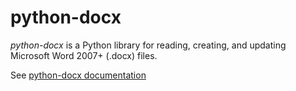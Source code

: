 # python-docx

*python-docx* is a Python library for reading, creating, and updating Microsoft Word 2007+ (.docx) files.

See [python-docx documentation](https://python-docx.readthedocs.org/en/latest/)






